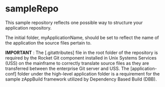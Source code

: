 # sampleRepo
This sample repository reflects one possible way to structure your application repository.  

The initial folder, myApplicationName, should be set to reflect the name of the application the source files pertain to.  

**IMPORTANT** : The [.gitattributes] file in the root folder of the repository is required by the Rocket Git component installed in Unix Systems Services (USS) on the mainframe to correctly translate source files as they are transferred between the enterprise Git server and USS.  The [application-conf] folder under the high-level application folder is a requirement for the sample zAppBuild framework utilized by Dependency Based Build (DBB). 